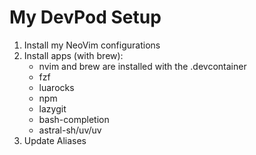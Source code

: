 # My DevPod Setup

1. Install my NeoVim configurations
2. Install apps (with brew):
   + nvim and brew are installed with the .devcontainer
   - fzf
   - luarocks
   - npm
   - lazygit
   - bash-completion
   - astral-sh/uv/uv
4. Update Aliases
